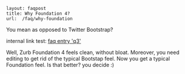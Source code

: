 ```
layout: faqpost
title: Why Foundation 4?
url:  /faq/why-foundation
```
You mean as opposed to Twitter Bootstrap?

internal link test: [faq entry 'q3'](/faq/q3)

Well, Zurb Foundation 4 feels clean, without bloat. Moreover, you need editing to get rid of the typical Bootstap feel. Now you get a typical Foundation feel. Is that better? you decide :)

